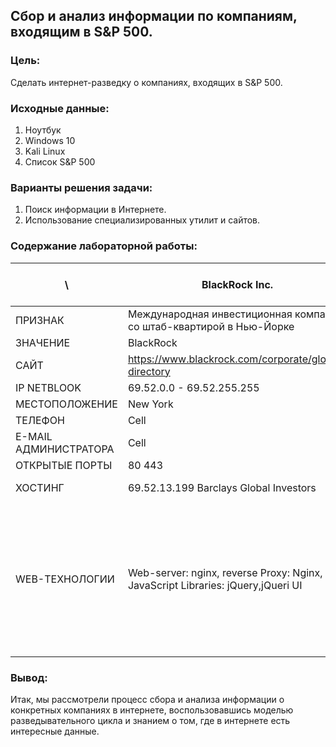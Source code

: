 ## Сбор и анализ информации по компаниям, входящим в S&P 500.
### Цель:
Сделать интернет-разведку о компаниях, входящих в S&P 500.
### Исходные данные:
1. Ноутбук
2. Windows 10
3. Kali Linux
4. Список S&P 500
### Варианты решения задачи:
1. Поиск информации в Интернете.
2. Использование специализированных утилит и сайтов.
### Содержание лабораторной работы:
  \ | BlackRock Inc. | CVS Health Corporation | American Express Company | Micron Technology Inc. | Charter Communications Inc.
 ------ | ------ | ------ | ------ | ------ | ------
 ПРИЗНАК   | Международная инвестиционная компания со штаб-квартирой в Нью-Йорке  | Один из крупнейших в США поставщиков рецептурных препаратов   | Cell  | Cell   | Cell  
 ЗНАЧЕНИЕ   | BlackRock  | CVS Health   | Cell  | Cell   | Cell  
 САЙТ    | https://www.blackrock.com/corporate/global-directory  | https://www.cvshealth.com/   | Cell  | Cell   | Cell  
 IP NETBLOOK   | 69.52.0.0 - 69.52.255.255  | 104.64.0.0 - 104.127.255.255   | Cell  | Cell   | Cell  
 МЕСТОПОЛОЖЕНИЕ   | 	New York  | Кэмбридж   | Cell  | Cell   | Cell  
 ТЕЛЕФОН   | Cell  | Cell   | Cell  | Cell   | Cell  
 E-MAIL АДМИНИСТРАТОРА   | Cell  | Cell   | Cell  | Cell   | Cell  
 ОТКРЫТЫЕ ПОРТЫ   | 80  443  | 80 443   | Cell  | Cell   | Cell  
 ХОСТИНГ   | 69.52.13.199 Barclays Global Investors  | a23-45-100-49.deploy.static.akamaitechnologies.com   | Cell  | Cell   | Cell  
 WEB-ТЕХНОЛОГИИ   | Web-server: nginx, reverse Proxy: Nginx, JavaScript Libraries: jQuery,jQueri UI  | CMS: Drupal, Виджет: AddThis, Аналитика: Google Analytics, New Relic, Web-server: Apache, Amazon EC2, Кеширование: Varnish, Язык программирования: PHP, Управление маркетингом: Mautic, База данных: Percona, Менеджер тэгов: Google Tag Manager, JavaScript Libraries: Modernizr, Slick, jQueri 3.4.1, Fingerprintjs 1.4.4, Lodash 4.17.15, PaaS: Acquia Cloud, Amazon Web Services   | Cell  | Cell   | Cell  
### Вывод:
Итак, мы рассмотрели процесс сбора и анализа информации о конкретных компаниях в интернете, воспользовавшись моделью разведывательного цикла и знанием о том, где в интернете есть интересные данные.

